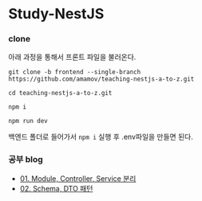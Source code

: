 # Study-NestJS

### clone

아래 과정을 통해서 프론트 파일을 불러온다.

```
git clone -b frontend --single-branch https://github.com/amamov/teaching-nestjs-a-to-z.git
```

```
cd teaching-nestjs-a-to-z.git
```

```
npm i
```

```
npm run dev
```

백엔드 폴더로 들어가서 `npm i` 실행 후 .env파일을 만들면 된다.

### 공부 blog

- [01. Module, Controller, Service 분리](https://1dohyeon.github.io/posts/nest1/)
- [02. Schema, DTO 패턴](https://1dohyeon.github.io/posts/nest2/)
